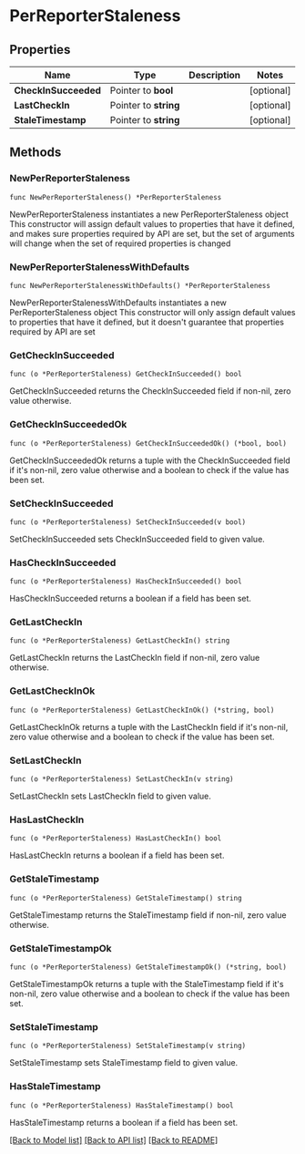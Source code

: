 # PerReporterStaleness

## Properties

Name | Type | Description | Notes
------------ | ------------- | ------------- | -------------
**CheckInSucceeded** | Pointer to **bool** |  | [optional] 
**LastCheckIn** | Pointer to **string** |  | [optional] 
**StaleTimestamp** | Pointer to **string** |  | [optional] 

## Methods

### NewPerReporterStaleness

`func NewPerReporterStaleness() *PerReporterStaleness`

NewPerReporterStaleness instantiates a new PerReporterStaleness object
This constructor will assign default values to properties that have it defined,
and makes sure properties required by API are set, but the set of arguments
will change when the set of required properties is changed

### NewPerReporterStalenessWithDefaults

`func NewPerReporterStalenessWithDefaults() *PerReporterStaleness`

NewPerReporterStalenessWithDefaults instantiates a new PerReporterStaleness object
This constructor will only assign default values to properties that have it defined,
but it doesn't guarantee that properties required by API are set

### GetCheckInSucceeded

`func (o *PerReporterStaleness) GetCheckInSucceeded() bool`

GetCheckInSucceeded returns the CheckInSucceeded field if non-nil, zero value otherwise.

### GetCheckInSucceededOk

`func (o *PerReporterStaleness) GetCheckInSucceededOk() (*bool, bool)`

GetCheckInSucceededOk returns a tuple with the CheckInSucceeded field if it's non-nil, zero value otherwise
and a boolean to check if the value has been set.

### SetCheckInSucceeded

`func (o *PerReporterStaleness) SetCheckInSucceeded(v bool)`

SetCheckInSucceeded sets CheckInSucceeded field to given value.

### HasCheckInSucceeded

`func (o *PerReporterStaleness) HasCheckInSucceeded() bool`

HasCheckInSucceeded returns a boolean if a field has been set.

### GetLastCheckIn

`func (o *PerReporterStaleness) GetLastCheckIn() string`

GetLastCheckIn returns the LastCheckIn field if non-nil, zero value otherwise.

### GetLastCheckInOk

`func (o *PerReporterStaleness) GetLastCheckInOk() (*string, bool)`

GetLastCheckInOk returns a tuple with the LastCheckIn field if it's non-nil, zero value otherwise
and a boolean to check if the value has been set.

### SetLastCheckIn

`func (o *PerReporterStaleness) SetLastCheckIn(v string)`

SetLastCheckIn sets LastCheckIn field to given value.

### HasLastCheckIn

`func (o *PerReporterStaleness) HasLastCheckIn() bool`

HasLastCheckIn returns a boolean if a field has been set.

### GetStaleTimestamp

`func (o *PerReporterStaleness) GetStaleTimestamp() string`

GetStaleTimestamp returns the StaleTimestamp field if non-nil, zero value otherwise.

### GetStaleTimestampOk

`func (o *PerReporterStaleness) GetStaleTimestampOk() (*string, bool)`

GetStaleTimestampOk returns a tuple with the StaleTimestamp field if it's non-nil, zero value otherwise
and a boolean to check if the value has been set.

### SetStaleTimestamp

`func (o *PerReporterStaleness) SetStaleTimestamp(v string)`

SetStaleTimestamp sets StaleTimestamp field to given value.

### HasStaleTimestamp

`func (o *PerReporterStaleness) HasStaleTimestamp() bool`

HasStaleTimestamp returns a boolean if a field has been set.


[[Back to Model list]](../README.md#documentation-for-models) [[Back to API list]](../README.md#documentation-for-api-endpoints) [[Back to README]](../README.md)


